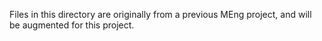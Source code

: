 Files in this directory are originally from a previous MEng project, and will be augmented for this project.
